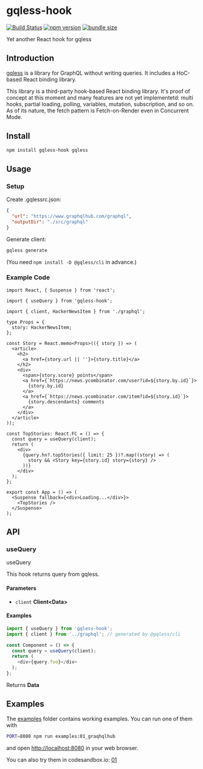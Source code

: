 # gqless-hook

[![Build Status](https://travis-ci.com/dai-shi/gqless-hook.svg?branch=master)](https://travis-ci.com/dai-shi/gqless-hook)
[![npm version](https://badge.fury.io/js/gqless-hook.svg)](https://badge.fury.io/js/gqless-hook)
[![bundle size](https://badgen.net/bundlephobia/minzip/gqless-hook)](https://bundlephobia.com/result?p=gqless-hook)

Yet another React hook for gqless

## Introduction

[gqless](https://github.com/samdenty/gqless) is a library for
GraphQL without writing queries.
It includes a HoC-based React binding library.

This library is a third-party hook-based React binding library.
It's proof of concept at this moment and many features are not
yet implementetd: multi hooks, partial loading, polling,
variables, mutation, subscription, and so on.
As of its nature, the fetch pattern is Fetch-on-Render even in Concurrent Mode.

## Install

```bash
npm install gqless-hook gqless
```

## Usage

### Setup

Create .gqlessrc.json:

```json
{
  "url": "https://www.graphqlhub.com/graphql",
  "outputDir": "./src/graphql"
}
```

Generate client:

```bash
gqless generate
```

(You need `npm install -D @gqless/cli` in advance.)

### Example Code

```tsx
import React, { Suspense } from 'react';

import { useQuery } from 'gqless-hook';

import { client, HackerNewsItem } from './graphql';

type Props = {
  story: HackerNewsItem;
};

const Story = React.memo<Props>(({ story }) => (
  <article>
    <h2>
      <a href={story.url || ''}>{story.title}</a>
    </h2>
    <div>
      <span>{story.score} points</span>
      <a href={`https://news.ycombinator.com/user?id=${story.by.id}`}>
        {story.by.id}
      </a>
      <a href={`https://news.ycombinator.com/item?id=${story.id}`}>
        {story.descendants} comments
      </a>
    </div>
  </article>
));

const TopStories: React.FC = () => {
  const query = useQuery(client);
  return (
    <div>
      {query.hn?.topStories({ limit: 25 })?.map((story) => (
        story && <Story key={story.id} story={story} />
      ))}
    </div>
  );
};

export const App = () => (
  <Suspense fallback={<div>Loading...</div>}>
    <TopStories />
  </Suspense>
);
```

## API

<!-- Generated by documentation.js. Update this documentation by updating the source code. -->

### useQuery

useQuery

This hook returns query from gqless.

#### Parameters

-   `client` **Client&lt;Data>** 

#### Examples

```javascript
import { useQuery } from 'gqless-hook';
import { client } from '../graphql'; // generated by @gqless/cli

const Component = () => {
  const query = useQuery(client);
  return (
    <div>{query.foo}</div>
  );
};
```

Returns **Data** 

## Examples

The [examples](examples) folder contains working examples.
You can run one of them with

```bash
PORT=8080 npm run examples:01_graqhqlhub
```

and open <http://localhost:8080> in your web browser.

You can also try them in codesandbox.io:
[01](https://codesandbox.io/s/github/dai-shi/gqless-hook/tree/master/examples/01_graphqlhub)
